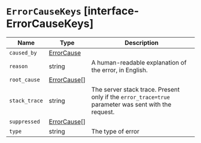 # `ErrorCauseKeys` [interface-ErrorCauseKeys]

| Name | Type | Description |
| - | - | - |
| `caused_by` | [ErrorCause](./ErrorCause.md) | &nbsp; |
| `reason` | string | A human-readable explanation of the error, in English. |
| `root_cause` | [ErrorCause](./ErrorCause.md)[] | &nbsp; |
| `stack_trace` | string | The server stack trace. Present only if the `error_trace=true` parameter was sent with the request. |
| `suppressed` | [ErrorCause](./ErrorCause.md)[] | &nbsp; |
| `type` | string | The type of error |
